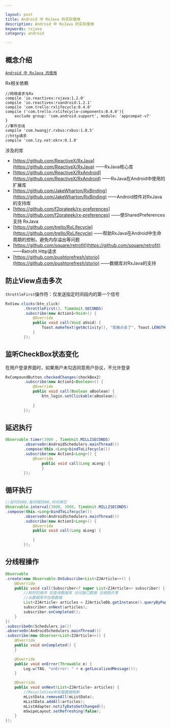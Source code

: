 ```yaml
---

layout: post
title: Android 中 RxJava 的实际使用
description: Android 中 RxJava 的实际使用
keywords: rxjava
category: android

---
```


## 概念介绍

[`Android 中 RxJava 的使用`](http://www.psvmc.cn/android-rxjava.html)

Rx相关依赖

```
//网络请求与Rx
compile 'io.reactivex:rxjava:1.2.0'
compile 'io.reactivex:rxandroid:1.2.1'
compile 'com.trello:rxlifecycle:0.4.0'
compile ('com.trello:rxlifecycle-components:0.4.0'){
    exclude group: 'com.android.support', module: 'appcompat-v7'
}
//事件总线
compile 'com.hwangjr.rxbus:rxbus:1.0.5'
//http请求
compile 'com.lzy.net:okrx:0.1.0'
```

涉及的库

+ [https://github.com/ReactiveX/RxJava](https://github.com/ReactiveX/RxJava) ——RxJava核心库
+ [https://github.com/ReactiveX/RxAndroid](https://github.com/ReactiveX/RxAndroid) ——RxJava在Android中使用的扩展库
+ [https://github.com/JakeWharton/RxBinding](https://github.com/JakeWharton/RxBinding) ——Android控件对RxJava的支持库
+ [https://github.com/f2prateek/rx-preferences](https://github.com/f2prateek/rx-preferences) ——使SharedPreferences支持 RxJava
+ [https://github.com/trello/RxLifecycle](https://github.com/trello/RxLifecycle) ——帮助RxJava在Android中生命周期的控制，避免内存溢出等问题
+ [https://github.com/square/retrofit](https://github.com/square/retrofit) ——Retrofit Http请求
+ [https://github.com/pushtorefresh/storio](https://github.com/pushtorefresh/storio) ——数据库对RxJava的支持

## 防止View点击多次

`throttleFirst`操作符：仅发送指定时间段内的第一个信号

```java
RxView.clicks(btn_click)
        .throttleFirst(3, TimeUnit.SECONDS)
        .subscribe(new Action1<Void>() {
            @Override
            public void call(Void aVoid) {
                Toast.makeText(getActivity(), "我被点击了", Toast.LENGTH_SHORT).show();
            }
        });
```

## 监听CheckBox状态变化

在用户登录界面时，如果用户未勾选同意用户协议，不允许登录

```java
RxCompoundButton.checkedChanges(checkBox2)
        .subscribe(new Action1<Boolean>() {
            @Override
            public void call(Boolean aBoolean) {
                btn_login.setClickable(aBoolean);
                
            }
        });
```

## 延迟执行

```java
Observable.timer(3000 , TimeUnit.MILLISECONDS)
        .observeOn(AndroidSchedulers.mainThread())
        .compose(this.<Long>bindToLifecycle())
        .subscribe(new Action1<Long>() {
			@Override
				public void call(Long aLong) {
				}
        });
```


## 循环执行

```java
//延时3000,每间隔3000,时间单位
Observable.interval(3000, 3000, TimeUnit.MILLISECONDS)
.compose(this.<Long>bindToLifecycle())
        .observeOn(AndroidSchedulers.mainThread())
        .subscribe(new Action1<Long>() {
            @Override
            public void call(Long aLong) {

            }
        });
```

## 分线程操作

```java
Observable
.create(new Observable.OnSubscribe<List<ZJArticle>>() {
    @Override
    public void call(Subscriber<? super List<ZJArticle>> subscriber) {
    	//耗时的操作 如查询数据库 访问接口数据 压缩图片等
        //从数据库中加载数据
        List<ZJArticle> articles = ZJArticleDb.getInstance().queryByPage(0);
        subscriber.onNext(articles);
        subscriber.onCompleted();
    }
})
.subscribeOn(Schedulers.io())
.observeOn(AndroidSchedulers.mainThread())
.subscribe(new Observer<List<ZJArticle>>() {
    @Override
    public void onCompleted() {
    }

    @Override
    public void onError(Throwable e) {
        Log.w(TAG, "onError: " + e.getLocalizedMessage());
    }

    @Override
    public void onNext(List<ZJArticle> articles) {
        //RecycleView中加载数据刷新
        mListData.removeAll(mListData);
        mListData.addAll(articles);
        mListAdapter.notifyDataSetChanged();
        mSwipeLayout.setRefreshing(false);
    }
});
```
